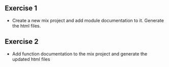 ## Exercise 1

* Create a new mix project and add module documentation to it. Generate the html files.

## Exercise 2

* Add function documentation to the mix project and generate the updated html files

